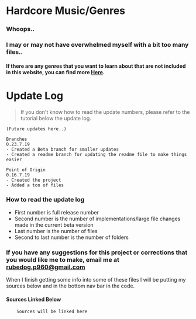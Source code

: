 # Hardcore Music/Genres
### Whoops..
### I may or may not have overwhelmed myself with a bit too many files..
#### If there are any genres that you want to learn about that are not included in this website, you can find more [Here](https://en.wikipedia.org/wiki/List_of_electronic_music_genres).

# Update Log
 > If you don't know how to read the update numbers, please refer to the tutorial below the update log.
```
(Future updates here..)

Branches
0.23.7.19
- Created a Beta branch for smaller updates
- Created a readme branch for updating the readme file to make things easier

Point of Origin
0.16.7.19
- Created the project
- Added a ton of files
```
### How to read the update log
- First number is full release number
- Second number is the number of implementations/large file changes made in the current beta version
- Last number is the number of files
- Second to last number is the number of folders

### If you have any suggestions for this project or corrections that you would like me to make, email me at rubedog.p960@gmail.com 
When I finish getting some info into some of these files I will be putting my sources below and in the bottom nav bar in the code.

#### Sources Linked Below

```
    Sources will be linked here

```